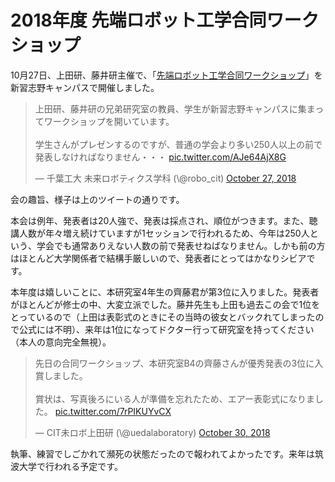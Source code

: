 # 2018年度 先端ロボット工学合同ワークショップ
10月27日、上田研、藤井研主催で、「<a href="http://www.robot.t.u-tokyo.ac.jp/workshop/#ws" rel="noopener" target="_blank">先端ロボット工学合同ワークショップ</a>」を新習志野キャンパスで開催しました。

<blockquote class="twitter-tweet" data-partner="tweetdeck"><p lang="ja" dir="ltr">上田研、藤井研の兄弟研究室の教員、学生が新習志野キャンパスに集まってワークショップを開いています。<br><br>学生さんがプレゼンするのですが、普通の学会より多い250人以上の前で発表しなければなりません・・・ <a href="https://t.co/AJe64AjX8G">pic.twitter.com/AJe64AjX8G</a></p>&mdash; 千葉工大 未来ロボティクス学科 (\@robo_cit) <a href="https://twitter.com/robo_cit/status/1056006753844776960?ref_src=twsrc%5Etfw">October 27, 2018</a></blockquote>
<script async src="https://platform.twitter.com/widgets.js" charset="utf-8"></script>


会の趣旨、様子は上のツイートの通りです。


本会は例年、発表者は20人強で、発表は採点され、順位がつきます。また、聴講人数が年々増え続けていますが1セッションで行われるため、今年は250人という、学会でも通常ありえない人数の前で発表せねばなりません。しかも前の方はほとんど大学関係者で結構手厳しいので、発表者にとってはかなりシビアです。

本年度は嬉しいことに、本研究室4年生の齊藤君が第3位に入りました。発表者がほとんどが修士の中、大変立派でした。藤井先生も上田も過去この会で1位をとっているので（上田は表彰式のときにその当時の彼女とバックれてしまったので公式には不明）、来年は1位になってドクター行って研究室を持ってください（本人の意向完全無視）。

<blockquote class="twitter-tweet" data-partner="tweetdeck"><p lang="ja" dir="ltr">先日の合同ワークショップ、本研究室B4の齊藤さんが優秀発表の3位に入賞しました。<br><br>賞状は、写真後ろにいる人が準備を忘れたため、エアー表彰式になりました。 <a href="https://t.co/7rPIKUYvCX">pic.twitter.com/7rPIKUYvCX</a></p>&mdash; CIT未ロボ上田研 (\@uedalaboratory) <a href="https://twitter.com/uedalaboratory/status/1057208411169841153?ref_src=twsrc%5Etfw">October 30, 2018</a></blockquote>
<script async src="https://platform.twitter.com/widgets.js" charset="utf-8"></script>


執筆、練習でしごかれて瀕死の状態だったので報われてよかったです。来年は筑波大学で行われる予定です。

